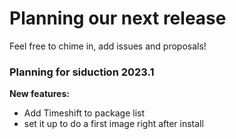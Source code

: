 # Planning our next release

Feel free to chime in, add issues and proposals!

<h3>Planning for siduction 2023.1</h3>

<b>New features:</b>
* Add Timeshift to package list
* set it up to do a first image right after install

